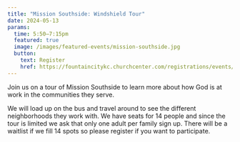 ```yaml
---
title: "Mission Southside: Windshield Tour"
date: 2024-05-13
params:
  time: 5:50–7:15pm
  featured: true
  image: /images/featured-events/mission-southside.jpg
  button:
    text: Register
    href: https://fountaincitykc.churchcenter.com/registrations/events/2275861
---
```

Join us on a tour of Mission Southside to learn more about how God is at work in the communities they serve.

<!--more-->

We will load up on the bus and travel around to see the different neighborhoods they work with. We have seats for 14 people and since the tour is limited we ask that only one adult per family sign up. There will be a waitlist if we fill 14 spots so please register if you want to participate. 

